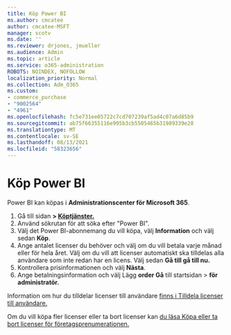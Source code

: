 ```yaml
---
title: Köp Power BI
ms.author: cmcatee
author: cmcatee-MSFT
manager: scotv
ms.date: ''
ms.reviewer: drjones, jmueller
ms.audience: Admin
ms.topic: article
ms.service: o365-administration
ROBOTS: NOINDEX, NOFOLLOW
localization_priority: Normal
ms.collection: Adm_O365
ms.custom:
- commerce_purchase
- "9002564"
- "4961"
ms.openlocfilehash: fc5e731ee05722c7cd707239af5ad4c07a6d85b9
ms.sourcegitcommit: ab75f66355116e995b3cb5505465b31989339e28
ms.translationtype: MT
ms.contentlocale: sv-SE
ms.lasthandoff: 08/13/2021
ms.locfileid: "58323656"
---
```

# <a name="purchase-power-bi"></a>Köp Power BI

Power BI kan köpas i **Administrationscenter för Microsoft 365**.

1. Gå till sidan **> [Köptjänster.](https://go.microsoft.com/fwlink/p/?linkid=868433)**
2. Använd sökrutan för att söka efter "Power BI".
3. Välj det Power BI-abonnemang du vill köpa, välj **Information** och välj sedan **Köp**.
4. Ange antalet licenser du behöver och välj om du vill betala varje månad eller för hela året. Välj om du vill att licenser automatiskt ska tilldelas alla användare som inte redan har en licens. Välj sedan **Gå till gå till nu.**
5. Kontrollera prisinformationen och välj **Nästa**.
6. Ange betalningsinformation och välj Lägg **order Gå** till startsidan  >  **för administratör.**

Information om hur du tilldelar licenser till användare [finns i Tilldela licenser till användare.](https://docs.microsoft.com/microsoft-365/admin/manage/assign-licenses-to-users)

Om du vill köpa fler licenser eller ta bort licenser kan [du läsa Köpa eller ta bort licenser för företagsprenumerationen.](https://docs.microsoft.com/microsoft-365/commerce/licenses/buy-licenses)